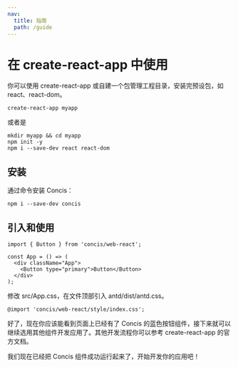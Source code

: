 ```yaml
---
nav:
  title: 指南
  path: /guide
---
```


# 在 create-react-app 中使用

你可以使用 create-react-app 或自建一个包管理工程目录，安装完预设包，如 react、react-dom。

```tsx pure
create-react-app myapp
```

或者是

```tsx pure
mkdir myapp && cd myapp
npm init -y
npm i --save-dev react react-dom
```

## 安装

通过命令安装 Concis：

```tsx pure
npm i --save-dev concis
```

## 引入和使用

```tsx pure
import { Button } from 'concis/web-react';

const App = () => (
  <div className="App">
    <Button type="primary">Button</Button>
  </div>
);
```

修改 src/App.css，在文件顶部引入 antd/dist/antd.css。

```tsx pure
@import 'concis/web-react/style/index.css';
```

好了，现在你应该能看到页面上已经有了 Concis 的蓝色按钮组件，接下来就可以继续选用其他组件开发应用了。其他开发流程你可以参考 create-react-app 的官方文档。

我们现在已经把 Concis 组件成功运行起来了，开始开发你的应用吧！
